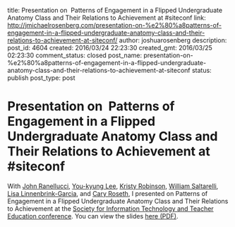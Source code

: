 title: Presentation on  Patterns of Engagement in a Flipped Undergraduate Anatomy Class and Their Relations to Achievement at #siteconf
link: http://jmichaelrosenberg.com/presentation-on-%e2%80%a8patterns-of-engagement-in-a-flipped-undergraduate-anatomy-class-and-their-relations-to-achievement-at-siteconf/
author: joshuarosenberg
description: 
post_id: 4604
created: 2016/03/24 22:23:30
created_gmt: 2016/03/25 02:23:30
comment_status: closed
post_name: presentation-on-%e2%80%a8patterns-of-engagement-in-a-flipped-undergraduate-anatomy-class-and-their-relations-to-achievement-at-siteconf
status: publish
post_type: post

# Presentation on  Patterns of Engagement in a Flipped Undergraduate Anatomy Class and Their Relations to Achievement at #siteconf

With [John Ranellucci](https://ranellucci.wordpress.com/), [You-kyung Lee](http://youkyunglee.com/), [Kristy Robinson](http://www.kristyarobinson.com/), [William Saltarelli](https://www.cmich.edu/colleges/CHP/hp_academics/physician_assistant/Pages/William-Saltarelli,-PhD.aspx), [Lisa Linnenbrink-Garcia](http://llgarcia.educ.msu.edu/), and [Cary Roseth](http://croseth.educ.msu.edu/), I presented on Patterns of Engagement in a Flipped Undergraduate Anatomy Class and Their Relations to Achievement at the [Society for Information Technology and Teacher Education conference](http://site.aace.org/conf/). You can view the slides [here (PDF)](/presentation-on-%e2%80%a8patterns-of-engagement-in-a-flipped-undergraduate-anatomy-class-and-their-relations-to-achievement-at-siteconf/engagement_views/).